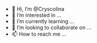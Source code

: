 - 👋 Hi, I’m @Cryscolina
- 👀 I’m interested in ...
- 🌱 I’m currently learning ...
- 💞️ I’m looking to collaborate on ...
- 📫 How to reach me ...

<!---
Cryscolina/Cryscolina is a ✨ special ✨ repository because its `README.md` (this file) appears on your GitHub profile.
You can click the Preview link to take a look at your changes.
--->
